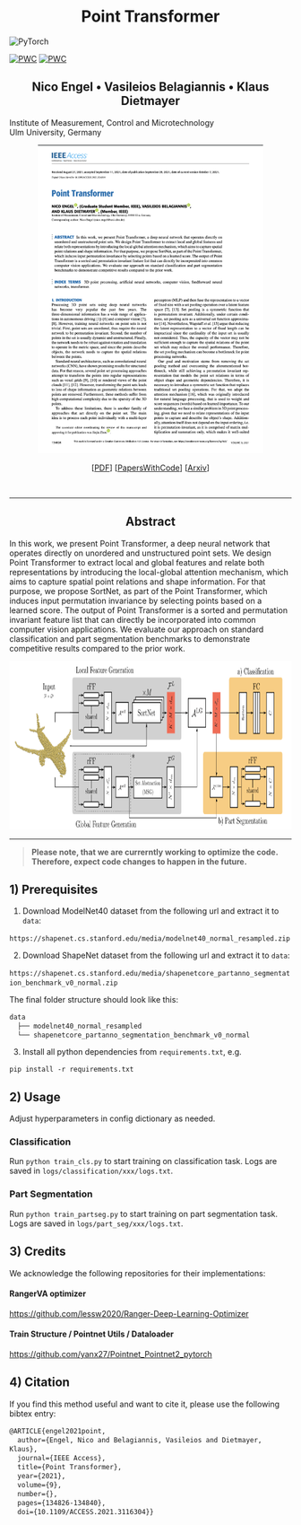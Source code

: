 <center><h1>Point Transformer</h1> 
</center>

![PyTorch](https://img.shields.io/badge/PyTorch-%23EE4C2C.svg?style=for-the-badge&logo=PyTorch&logoColor=white)

[![PWC](https://img.shields.io/endpoint.svg?url=https://paperswithcode.com/badge/point-transformer/3d-part-segmentation-on-shapenet-part)](https://paperswithcode.com/sota/3d-part-segmentation-on-shapenet-part?p=point-transformer) 
[![PWC](https://img.shields.io/endpoint.svg?url=https://paperswithcode.com/badge/point-transformer/3d-point-cloud-classification-on-modelnet40)](https://paperswithcode.com/sota/3d-point-cloud-classification-on-modelnet40?p=point-transformer)


<center><h2>Nico Engel &#8226; Vasileios Belagiannis &#8226; Klaus Dietmayer</h2></center> 

Institute of Measurement, Control and Microtechnology   
Ulm University, Germany
<center>
<img src="docs/cover.png" height="550px">

[[PDF](https://ieeexplore.ieee.org/document/9552005)] [[PapersWithCode](https://paperswithcode.com/paper/point-transformer)] [[Arxiv](https://arxiv.org/abs/2011.00931)]

</center>

<br/>

---

<center>
<h2>Abstract</h2>
</center>

In this work, we present Point Transformer, a deep neural network that operates directly on unordered and unstructured point sets. We design Point Transformer to extract local and global features and relate both representations by introducing the local-global attention mechanism, which aims to capture spatial point relations and shape information. For that purpose, we propose SortNet, as part of the Point Transformer, which induces input permutation invariance by selecting points based on a learned score. The output of Point Transformer is a sorted and permutation invariant feature list that can directly be incorporated into common computer vision applications. We evaluate our approach on standard classification and part segmentation benchmarks to demonstrate competitive results compared to the prior work.
<br/>

<center>
<img src="docs/network.png" height="300px">
</center>

---

> **Please note, that we are currerntly working to optimize the code. Therefore, expect code changes to happen in the future.**

## 1) Prerequisites

1. Download ModelNet40 dataset from the following url and extract it to `data`:

`https://shapenet.cs.stanford.edu/media/modelnet40_normal_resampled.zip`

2. Download ShapeNet dataset from the following url and extract it to `data`:

`https://shapenet.cs.stanford.edu/media/shapenetcore_partanno_segmentation_benchmark_v0_normal.zip`

The final folder structure should look like this:

```
data
  ├── modelnet40_normal_resampled
  └── shapenetcore_partanno_segmentation_benchmark_v0_normal
```

3. Install all python dependencies from `requirements.txt`, e.g.

```
pip install -r requirements.txt
```

## 2) Usage

Adjust hyperparameters in config dictionary as needed.

### Classification

Run `python train_cls.py` to start training on classification task. Logs are saved in `logs/classification/xxx/logs.txt`.

### Part Segmentation

Run `python train_partseg.py` to start training on part segmentation task. Logs are saved in `logs/part_seg/xxx/logs.txt`.

## 3) Credits

We acknowledge the following repositories for their implementations:

#### RangerVA optimizer

https://github.com/lessw2020/Ranger-Deep-Learning-Optimizer

#### Train Structure / Pointnet Utils / Dataloader

https://github.com/yanx27/Pointnet_Pointnet2_pytorch

## 4) Citation

If you find this method useful and want to cite it, please use the following bibtex entry:

```
@ARTICLE{engel2021point,
  author={Engel, Nico and Belagiannis, Vasileios and Dietmayer, Klaus},
  journal={IEEE Access},
  title={Point Transformer},
  year={2021},
  volume={9},
  number={},
  pages={134826-134840},
  doi={10.1109/ACCESS.2021.3116304}}
```
